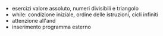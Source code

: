 * esercizi valore assoluto, numeri divisibili e triangolo
* while: condizione iniziale, ordine delle istruzioni, cicli infiniti
* attenzione all'and
* inserimento programma esterno
